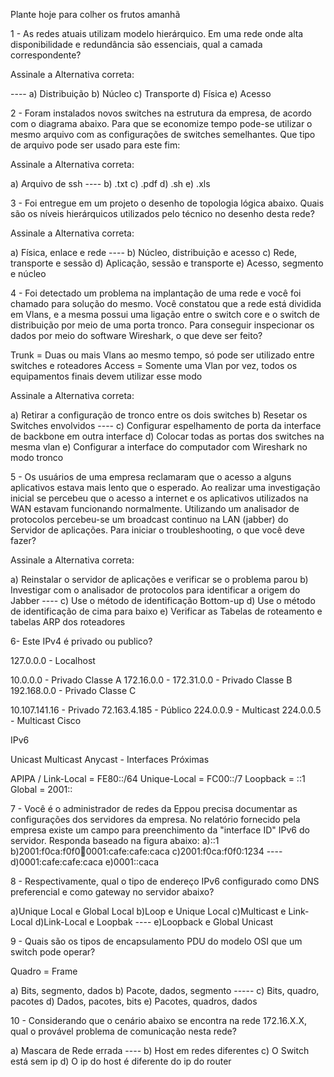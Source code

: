 Plante hoje para colher os frutos amanhã

1 - As redes atuais utilizam modelo hierárquico. Em uma rede onde alta disponibilidade e redundância são essenciais, qual a camada correspondente?

Assinale a Alternativa correta:

---- a) Distribuição
b) Núcleo
c) Transporte
d) Física
e) Acesso

2 - Foram instalados novos switches na estrutura da empresa, de acordo com o diagrama abaixo. Para que se economize tempo pode-se utilizar o mesmo arquivo com as configurações de switches semelhantes. Que tipo de arquivo pode ser usado para este fim:

Assinale a Alternativa correta:

a) Arquivo de ssh
---- b) .txt
c) .pdf
d) .sh
e) .xls

3 - Foi entregue em um projeto o desenho de topologia lógica abaixo. Quais são os níveis hierárquicos utilizados pelo técnico no desenho desta rede?

Assinale a Alternativa correta:

a) Física, enlace e rede
---- b) Núcleo, distribuição e acesso
c) Rede, transporte e sessão
d) Aplicação, sessão e transporte
e) Acesso, segmento e núcleo

4 - Foi detectado um problema na implantação de uma rede e você foi chamado para solução do mesmo. Você constatou que a rede está dividida em Vlans, e a mesma possui uma ligação entre o switch core e o switch de distribuição por meio de uma porta tronco. Para conseguir inspecionar os dados por meio do software Wireshark, o que deve ser feito?

Trunk = Duas ou mais Vlans ao mesmo tempo, só pode ser utilizado entre switches e roteadores
Access = Somente uma Vlan por vez, todos os equipamentos finais devem utilizar esse modo

Assinale a Alternativa correta:

a) Retirar a configuração de tronco entre os dois switches
b) Resetar os Switches envolvidos
---- c) Configurar espelhamento de porta da interface de backbone em outra interface 
d) Colocar todas as portas dos switches na mesma vlan
e) Configurar a interface do computador com Wireshark no modo tronco

5 - Os usuários de uma empresa reclamaram que o acesso a alguns aplicativos estava mais lento que o  esperado. Ao realizar uma investigação inicial se percebeu que o  acesso a internet e os aplicativos utilizados na WAN estavam funcionando normalmente. Utilizando um analisador de protocolos percebeu-se um broadcast continuo na LAN (jabber) do Servidor de aplicações. Para iniciar o troubleshooting, o que você deve fazer?

Assinale a Alternativa correta:

a) Reinstalar o servidor de aplicações e verificar se o problema parou
b) Investigar com o analisador de protocolos para identificar a origem do Jabber
---- c) Use o método de identificação Bottom-up
d) Use o método de identificação de cima para baixo
e) Verificar as Tabelas de roteamento e tabelas ARP dos roteadores

6- Este IPv4 é privado ou publico?

127.0.0.0 - Localhost

10.0.0.0 - Privado Classe A
172.16.0.0 - 172.31.0.0 - Privado Classe B
192.168.0.0 - Privado Classe C

10.107.141.16 - Privado
72.163.4.185 - Público
224.0.0.9 - Multicast
224.0.0.5 - Multicast Cisco

IPv6 

Unicast
Multicast
Anycast - Interfaces Próximas

APIPA / Link-Local = FE80::/64
Unique-Local = FC00::/7																												Loopback = ::1
Global = 2001::

7 - Você é o administrador de redes da Eppou precisa documentar as configurações dos servidores da empresa. No relatório fornecido pela empresa existe um campo para preenchimento da "interface ID" IPv6 do servidor. Responda baseado na figura abaixo:
a)::1
b)2001:f0ca:f0f0:1234:0001:cafe:cafe:caca
c)2001:f0ca:f0f0:1234
---- d)0001:cafe:cafe:caca
e)0001::caca

8 - Respectivamente, qual o tipo de endereço IPv6 configurado como DNS preferencial e como gateway no servidor abaixo?

a)Unique Local e Global Local
b)Loop e Unique Local
c)Multicast e Link-Local
d)Link-Local e Loopbak
---- e)Loopback e Global Unicast	

9 - Quais são os tipos de encapsulamento PDU do modelo OSI que um switch pode operar?

Quadro = Frame

a) Bits, segmento, dados
b) Pacote, dados, segmento
----- c) Bits, quadro, pacotes
d) Dados, pacotes, bits
e) Pacotes, quadros, dados

10 - Considerando que o cenário abaixo se encontra na rede 172.16.X.X, qual o provável problema de comunicação nesta rede?

a) Mascara de Rede errada
---- b) Host em redes diferentes
c) O Switch está sem ip
d) O ip do host é diferente do ip do router